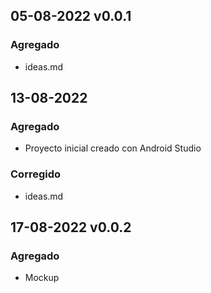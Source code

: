 ## 05-08-2022 v0.0.1
### Agregado
* ideas.md

## 13-08-2022
### Agregado
* Proyecto inicial creado con Android Studio

### Corregido
* ideas.md

## 17-08-2022 v0.0.2
### Agregado
* Mockup
